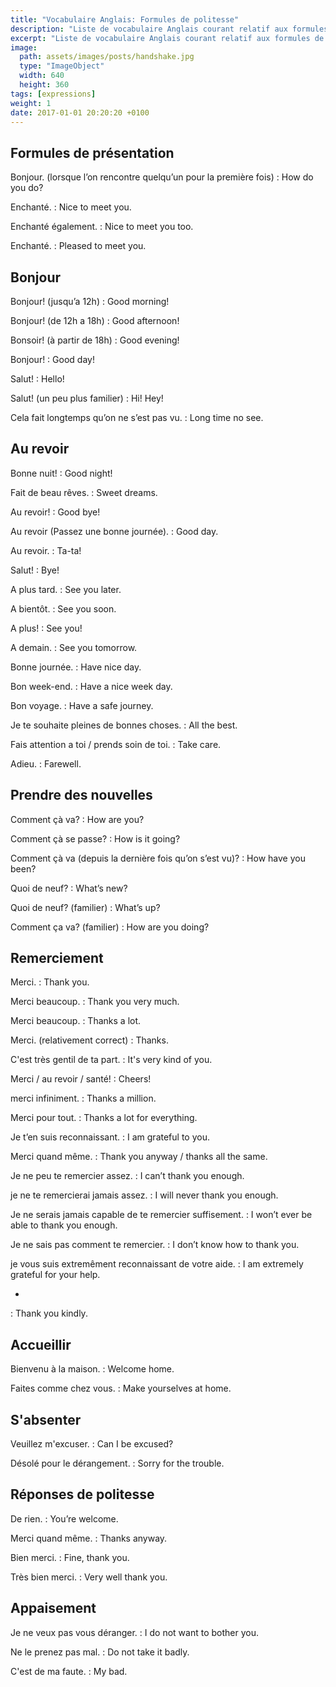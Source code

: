 ```yaml
---
title: "Vocabulaire Anglais: Formules de politesse"
description: "Liste de vocabulaire Anglais courant relatif aux formules de politesse."
excerpt: "Liste de vocabulaire Anglais courant relatif aux formules de politesse."
image:
  path: assets/images/posts/handshake.jpg
  type: "ImageObject"
  width: 640
  height: 360
tags: [expressions]
weight: 1
date: 2017-01-01 20:20:20 +0100
---
```


## Formules de présentation

Bonjour. (lorsque l’on rencontre quelqu’un pour la première fois)
: How do you do?

Enchanté.
: Nice to meet you.

Enchanté également.
: Nice to meet you too.

Enchanté.
: Pleased to meet you.


## Bonjour

Bonjour! (jusqu’a 12h)
: Good morning!

Bonjour! (de 12h a 18h)
: Good afternoon!

Bonsoir! (à partir de 18h)
: Good evening!

Bonjour!
: Good day!

Salut!
: Hello!

Salut! (un peu plus familier)
: Hi! Hey!

Cela fait longtemps qu’on ne s’est pas vu.
: Long time no see.


## Au revoir

Bonne nuit!
: Good night!

Fait de beau rêves.
: Sweet dreams.

Au revoir!
: Good bye!

Au revoir (Passez une bonne journée).
: Good day.

Au revoir.
: Ta-ta!

Salut!
: Bye!

A plus tard.
: See you later.

A bientôt.
: See you soon.

A plus!
: See you!

A demain.
: See you tomorrow.

Bonne journée.
: Have nice day.

Bon week-end.
: Have a nice week day.

Bon voyage.
: Have a safe journey.

Je te souhaite pleines de bonnes choses.
: All the best.

Fais attention a toi / prends soin de toi.
: Take care.

Adieu.
: Farewell.


## Prendre des nouvelles

Comment çà va?
: How are you?

Comment çà se passe?
: How is it going?

Comment çà va (depuis la dernière fois qu’on s’est vu)?
: How have you been?

Quoi de neuf?
: What’s new?

Quoi de neuf? (familier)
: What’s up?

Comment ça va? (familier)
: How are you doing?


## Remerciement

Merci.
: Thank you.

Merci beaucoup.
: Thank you very much.

Merci beaucoup.
: Thanks a lot.

Merci. (relativement correct)
: Thanks.

C'est très gentil de ta part.
: It's very kind of you.

Merci / au revoir / santé!
: Cheers!

merci infiniment.
: Thanks a million.

Merci pour tout.
: Thanks a lot for everything.

Je t’en suis reconnaissant.
: I am grateful to you.

Merci quand même.
: Thank you anyway / thanks all the same.

Je ne peu te remercier assez.
: I can’t thank you enough.

je ne te remercierai jamais assez.
: I will never thank you enough.

Je ne serais jamais capable de te remercier suffisement.
: I won’t ever be able to thank you enough.

Je ne sais pas comment te remercier.
: I don’t know how to thank you.

je vous suis extremêment reconnaissant de votre aide.
: I am extremely grateful for your help.

-
: Thank you kindly.


## Accueillir

Bienvenu à la maison.
: Welcome home.

Faites comme chez vous.
: Make yourselves at home.


## S'absenter

Veuillez m'excuser.
: Can I be excused?

Désolé pour le dérangement.
: Sorry for the trouble.


## Réponses de politesse

De rien.
: You’re welcome.

Merci quand même.
: Thanks anyway.

Bien merci.
: Fine, thank you.

Très bien merci.
: Very well thank you.


## Appaisement

Je ne veux pas vous déranger.
: I do not want to bother you.

Ne le prenez pas mal.
: Do not take it badly.

C'est de ma faute.
: My bad.
